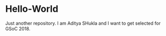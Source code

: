 # Hello-World
Just another repository.
I am Aditya SHukla and I want to get selected for GSoC 2018.
